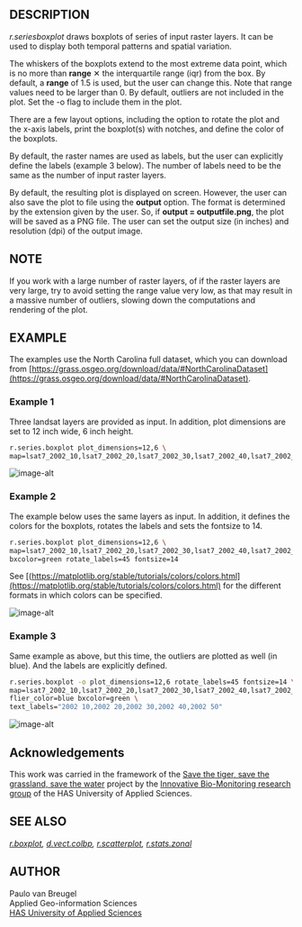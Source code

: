 ## DESCRIPTION

*r.seriesboxplot* draws boxplots of series of input raster layers. It
can be used to display both temporal patterns and spatial variation.

The whiskers of the boxplots extend to the most extreme data point,
which is no more than **range** ✕ the interquartile range (iqr) from the
box. By default, a **range** of 1.5 is used, but the user can change
this. Note that range values need to be larger than 0. By default,
outliers are not included in the plot. Set the -o flag to include them
in the plot.

There are a few layout options, including the option to rotate the plot
and the x-axis labels, print the boxplot(s) with notches, and define the
color of the boxplots.

By default, the raster names are used as labels, but the user can
explicitly define the labels (example 3 below). The number of labels
need to be the same as the number of input raster layers.

By default, the resulting plot is displayed on screen. However, the user
can also save the plot to file using the **output** option. The format
is determined by the extension given by the user. So, if **output =
outputfile.png**, the plot will be saved as a PNG file. The user can set
the output size (in inches) and resolution (dpi) of the output image.

## NOTE

If you work with a large number of raster layers, of if the raster
layers are very large, try to avoid setting the range value very low, as
that may result in a massive number of outliers, slowing down the
computations and rendering of the plot.

## EXAMPLE

The examples use the North Carolina full dataset, which you can download
from
[https://grass.osgeo.org/download/data/#NorthCarolinaDataset](https://grass.osgeo.org/download/data/#NorthCarolinaDataset).

### Example 1

Three landsat layers are provided as input. In addition, plot dimensions
are set to 12 inch wide, 6 inch height.

```sh
r.series.boxplot plot_dimensions=12,6 \
map=lsat7_2002_10,lsat7_2002_20,lsat7_2002_30,lsat7_2002_40,lsat7_2002_50
```

![image-alt](r_series_boxplot_1.png)

### Example 2

The example below uses the same layers as input. In addition, it defines
the colors for the boxplots, rotates the labels and sets the fontsize to
14.

```sh
r.series.boxplot plot_dimensions=12,6 \
map=lsat7_2002_10,lsat7_2002_20,lsat7_2002_30,lsat7_2002_40,lsat7_2002_50 \
bxcolor=green rotate_labels=45 fontsize=14
```

See [(https://matplotlib.org/stable/tutorials/colors/colors.html](https://matplotlib.org/stable/tutorials/colors/colors.html)
for the different formats in which colors can be specified.

![image-alt](r_series_boxplot_2.png)

### Example 3

Same example as above, but this time, the outliers are plotted as well
(in blue). And the labels are explicitly defined.

```sh
r.series.boxplot -o plot_dimensions=12,6 rotate_labels=45 fontsize=14 \
map=lsat7_2002_10,lsat7_2002_20,lsat7_2002_30,lsat7_2002_40,lsat7_2002_50 \
flier_color=blue bxcolor=green \
text_labels="2002 10,2002 20,2002 30,2002 40,2002 50"
```

![image-alt](r_series_boxplot_3.png)

## Acknowledgements

This work was carried in the framework of the [Save the tiger, save the
grassland, save the water](https://savethetiger.nl/) project by the
[Innovative Bio-Monitoring research
group](https://www.has.nl/en/has-research/research-groups/innovative-bio-monitoring-research-group)
of the HAS University of Applied Sciences.

## SEE ALSO

*[r.boxplot](https://grass.osgeo.org/grass-stable/manuals/addons/r.boxplot.html),
[d.vect.colbp](https://grass.osgeo.org/grass-stable/manuals/addons/d.vect.colbp.html),
[r.scatterplot](https://grass.osgeo.org/grass-stable/manuals/addons/r.scatterplot.html),
[r.stats.zonal](https://grass.osgeo.org/grass-stable/manuals/r.stats.zonal.html)*

## AUTHOR

Paulo van Breugel  
Applied Geo-information Sciences  
[HAS University of Applied Sciences](https://www.hasuniversity.nl/)

